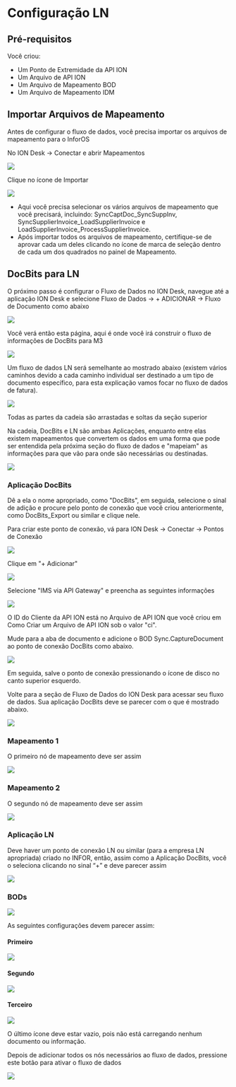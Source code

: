 # Configuração LN

## Pré-requisitos

Você criou:

* Um Ponto de Extremidade da API ION
* Um Arquivo de API ION
* Um Arquivo de Mapeamento BOD
* Um Arquivo de Mapeamento IDM

## Importar Arquivos de Mapeamento

Antes de configurar o fluxo de dados, você precisa importar os arquivos de mapeamento para o InforOS

No ION Desk → Conectar e abrir Mapeamentos

![](https://lh7-us.googleusercontent.com/fAUUcBUSxIWqLjYEHH78O2Mfq0P4d4D42OgCNFPdpUQTM5ZHu_BcKz9DmWe0AlHe3--ff7z9mfYTrt7oAkf2uknBwkV2VWayEpiJ_aAIxcJil5LNiep4U6KZr3_tBfs1RRwXoW749q3FUxurXy_pT_k)

Clique no ícone de Importar

![](https://lh7-us.googleusercontent.com/d_KYA9LgiiW1A95CH9hwU1AC1u5x25T4ET-4sAqpZkVOexHc4WcbwPXUaKt3O9fR3Btvv-NEGbCWwnnb8SfomnnO22M8YTIqWdvan-SkbG0cu1MWkjwOn_Vd_b6rJaQng8A92JTa5YKBms4RuIvwmb0)

* Aqui você precisa selecionar os vários arquivos de mapeamento que você precisará, incluindo: SyncCaptDoc_SyncSuppInv, SyncSupplierInvoice_LoadSupplierInvoice e LoadSupplierInvoice_ProcessSupplierInvoice.
* Após importar todos os arquivos de mapeamento, certifique-se de aprovar cada um deles clicando no ícone de marca de seleção dentro de cada um dos quadrados no painel de Mapeamento.

## DocBits para LN

O próximo passo é configurar o Fluxo de Dados no ION Desk, navegue até a aplicação ION Desk e selecione Fluxo de Dados → + ADICIONAR → Fluxo de Documento como abaixo

![](https://lh7-us.googleusercontent.com/rjPVR1EFKw_gZI1Ztg9Aqt4pFw10rii7WU-yddLIz22a_Fn3s1HSYDRmQVvgZtX_85nb2ipNqJ1JU49NIE8a57TIur7jqoMuKFKlb-RrfnRFxiA1TefzofKPJ32fzIdDWI8PmnD-aDw4qhQj4e0dd9I)

Você verá então esta página, aqui é onde você irá construir o fluxo de informações de DocBits para M3

![](https://lh7-us.googleusercontent.com/9C7BaoiHWRaav0ytCbYkxEYG12f-64qyagsl8H2eq5TXUySRE1s3x_-lVRbK6tpTxvbRYKvwyWO_6ASSQ6Rn62LQR9ZvMRpRXq9UymZLS0I8IZ-hOzX58iYtTruqSo5WdgIXwEPjMlb1dnuFuhN8IS8)

Um fluxo de dados LN será semelhante ao mostrado abaixo (existem vários caminhos devido a cada caminho individual ser destinado a um tipo de documento específico, para esta explicação vamos focar no fluxo de dados de fatura).

![](https://lh7-us.googleusercontent.com/gltDE9JxeGb7Ufg9Ldl-JIJ95zfWHnQtyOqys2QKCiTlIn_PdAyBLFYmTVCh9c-TxF5xNQR3G8Hmn4EXK94t6MJ-1WzlZg1Zl7HNoxfR56zC8dT1skmxLTj7rtnSl0JTQJD_3myQY4Qcd9motySYh9U)

Todas as partes da cadeia são arrastadas e soltas da seção superior

Na cadeia, DocBits e LN são ambas Aplicações, enquanto entre elas existem mapeamentos que convertem os dados em uma forma que pode ser entendida pela próxima seção do fluxo de dados e "mapeiam" as informações para que vão para onde são necessárias ou destinadas.

![](https://lh7-us.googleusercontent.com/Gwk0C0gsnMSlgEwRx0_1GDMJEu8Z1TAhKo8gxHN8GxFFKGgb257a684Hj0eNSLTIK5v8F7yzJ1hIHrC_3I9RLY0S-u3ZDhmkD6iJbYAvtCAeFPWHBVLOqyCH7FKsl2SKAfXL-AdtNowqdol9PzS4qJM)

### Aplicação DocBits

Dê a ela o nome apropriado, como "DocBits", em seguida, selecione o sinal de adição e procure pelo ponto de conexão que você criou anteriormente, como DocBits_Export ou similar e clique nele.

Para criar este ponto de conexão, vá para ION Desk → Conectar → Pontos de Conexão

![](https://lh7-us.googleusercontent.com/1SZJN-GW7BP-fvUHZ-tCJ4xNXx0ABRP3J9eMzF3BTKIY54J-pK4bYy4fOVHCaI6A2sdrYekWJsY9ky8dXz36l_FwwzzEnO1IjxNkMqlV-Y4UvyFIei73Z9C19m9bzTr3gCL3IpTUqiV280id1vJE530)

Clique em "+ Adicionar"

![](https://lh7-us.googleusercontent.com/ZJ1212Gwdk-b2-LVbEd2ZDzc_AqaEEYtIN0fC6d6P4EaWdTKj6nOzGDbA5sxdBtMcTrWopfDmd7GTahbwkDpj3uvmMYgvEUQa6qmi58NFGvtcgAtIwYr952Yu7Lcj802iHtQ_vj_-XPdegP1P0ySdos)

Selecione "IMS via API Gateway" e preencha as seguintes informações

![](https://lh7-us.googleusercontent.com/H4YCH-324EzrxKkrbRs0SFTsHch5eK74gXleSpfI03uJ5frIEFjwofu7p6bsYO1lS7sVqamWDZMXrGfEgewdROyhTYLkn7MuCgwb7oQxOLJoH3NsnMsqTOgT3WxlihUkJdNy-WTai5kPz8ZjdtTDQ9I)

O ID do Cliente da API ION está no Arquivo de API ION que você criou em Como Criar um Arquivo de API ION sob o valor "ci".

Mude para a aba de documento e adicione o BOD Sync.CaptureDocument ao ponto de conexão DocBits como abaixo.

![](https://lh7-us.googleusercontent.com/Wy2BIr1z_RqU-yMkXo6vOu64QC6c66OdHOxdI6PPy0yJv1jIAJF0OYITULxTFoPUK93SK3jvNm67tcxqjiEBIk0Wbu1Q1s-mSIUuPjJorcYyXY7vjsHOnoutn6tE8r6yE_333uCWuKvKiVoo99FrXVg)

Em seguida, salve o ponto de conexão pressionando o ícone de disco no canto superior esquerdo.

Volte para a seção de Fluxo de Dados do ION Desk para acessar seu fluxo de dados. Sua aplicação DocBits deve se parecer com o que é mostrado abaixo.

![](https://lh7-us.googleusercontent.com/cDWHmRP85YNLu7JRzq4CSezncTgP2ZOkEfZSqXK9JEq4bSwsddU7VKg8leoxaJ5zeFAbDzXrNkztmeWDIXbHwjxfUa_IpATDDwykv-OlZ2zaOVGHVqRZZpVLJ5Cq5Qla1pZk5sBV39I98lUfGao65Mw)
### Mapeamento 1

O primeiro nó de mapeamento deve ser assim

![](https://lh7-us.googleusercontent.com/9tlIun_ipbTp15aMX3xN2DGlDjAZ1oI4AFWXwbP7yoFLeQNqcw_L3Z1djaqcbxP1tsp1R-nq6ZJqEzsoKe1-SmLrJNmYrJ4HJircLEwMxfmif-p2T8nqbuuxHLLLzQJ6E6tNG6MzghOpoEAt41ea2GY)

### Mapeamento 2

O segundo nó de mapeamento deve ser assim

![](https://lh7-us.googleusercontent.com/ZDYzTAfm3MHnEIKHa2tDl7NPbjzxv8jH-KL8O0pRhi1JYtqiiVz0-GQv5N4roVWi1STopQkFV9YHbEXdyzwYxK2Oq6mUv6tuqKDp-2bc-aPVgEXdEBd2hmW-6j6JRhEympyw9yUTrCDQRKlDQ41C5Ao)

### Aplicação LN

Deve haver um ponto de conexão LN ou similar (para a empresa LN apropriada) criado no INFOR, então, assim como a Aplicação DocBits, você o seleciona clicando no sinal “+” e deve parecer assim

![](https://lh7-us.googleusercontent.com/mRXL11f68EtQHHjl40QmCisy7S1aUezqCzufPTZWgYHhWLK2Yw0UY82O_dgbAhBChFHHYUMBDSWWb-PEKyohJWOp5gvufat431ezpA2cIHMtry7XEDxhnNzPB68uSMkFAXhX1x4GyiH6Cxp-USxDnHE)

### BODs

![](https://lh7-us.googleusercontent.com/de8OyDF4yMoHaXsxM9weJdm8mKDzL97kFRr00fhoHAxxKXb2BgMcMM2shyxi1S7cBwzSAUy2u8bZV4sJOVqgXt8Mcge6L2CXxbfVGiqXUwKwF6A5mgt4zfGPYltaZuLazOJYu2u7arszJE6IonMOskk)

As seguintes configurações devem parecer assim:

#### Primeiro

![](https://lh7-us.googleusercontent.com/rj_qpiML1a2dNxj6ItiRxescymVtD6LHIAum3UPrPERAavhkt81lpjcyAFmn_lmxtqUDVTm_kiZ9f02Lqh9w-SAWmcxvGuxWITVvhv9qg04HaJXGH7VfRiO4Iv1LtDxfKYFyUWPLzCE4L3yP4hcdGnY)

#### Segundo

![](https://lh7-us.googleusercontent.com/TCxMS-RhoJcUyBko36Lfpa8D71qk-ZSN-lME7Oq8cfPACVV0Ci7Lnv6y_MF_53U763ZA74xq6icEfgDUwYYJ9UJK0kCiLHQZpJYmc_ywjB32UGrpDnh7AjoHpI5AtWd3yZR3RsMaki1AYenpdG4X9X8)

#### Terceiro

![](https://lh7-us.googleusercontent.com/VPYJyfpO0RZueW46s2Y8W2H-tQFlMfIdP1Sf8qMB8BfTxefgQ5dhsaAxL36R7cdvmKR26Q_epAj9_i6CzUO6C-PHjStEynBDkjtwId4BSuH6-zJklmsr25XcNH2AY7pSwOQ_rbCCixhWcaJg2kHyyYw)

O último ícone deve estar vazio, pois não está carregando nenhum documento ou informação.

Depois de adicionar todos os nós necessários ao fluxo de dados, pressione este botão para ativar o fluxo de dados

![](https://lh7-us.googleusercontent.com/WjQeGz_effl_RlkWC4CdJS9Dg_9DpsIz3meKOsa7GbU9RFSrYMw3PpbXFat6cGsA4gvEGS-0D-YFrZj9K2wK3Irap-30mcQ5kr5k4Gy2gm7DLJdYpzJgeBRVInyAYfGmGXu2dCQvmX9ballRbSwyq3o)
